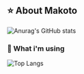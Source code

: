 <!--
**CodingMakoto/CodingMakoto** is a ✨ _special_ ✨ repository because its `README.md` (this file) appears on your GitHub profile.
-->

## ⭐ About Makoto

![Anurag's GitHub stats](https://github-readme-stats.vercel.app/api?username=codingmakoto&show_icons=true&theme=apprentice)

### 🚀 What i'm using

![Top Langs](https://github-readme-stats.vercel.app/api/top-langs/?username=codingmakoto&layout=compact&theme=apprentice)


